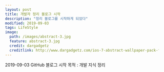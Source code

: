 ```yaml
---
layout: post
title: 개발자 정리 블로그 시작
description: "정리 블로그를 시작하게 되었다"
modified: 2019-09-03
tags: LifeStyle
image:
  path: /images/abstract-3.jpg
  feature: abstract-3.jpg
  credit: dargadgetz
  creditlink: http://www.dargadgetz.com/ios-7-abstract-wallpaper-pack-for-iphone-5-and-ipod-touch-retina/
---
```


2019-09-03 GitHub 블로그 시작
목적 : 개발 지식 정리



